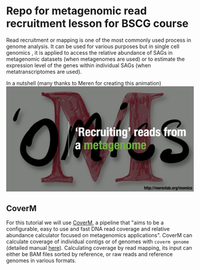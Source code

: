 # Repo for metagenomic read recruitment lesson for BSCG course 

Read recruitment or mapping is one of the most commonly used process in genome analysis. It can be used for various purposes but in single cell genomics , it is applied to access the relative abundance of SAGs in metagenomic datasets (when metagenomes are used) or to estimate the expression level of the genes within individual SAGs (when metatranscriptomes are used).

In a nutshell (many thanks to Meren for creating this animation)
![recruitment](https://github.com/Bigelow-SCG-Course/Day3AM_read_recruitment/blob/main/intro_images/01-metagenomic-read-recruitment-simple.gif)



## CoverM
For this tutorial we will use [CoverM](https://github.com/wwood/CoverM), a pipeline that "aims to be a configurable, easy to use and fast DNA read coverage and relative abundance calculator focused on metagenomics applications". CoverM can calculate coverage of individual contigs or of genomes with `coverm genome` (detailed manual [here](https://wwood.github.io/CoverM/coverm-genome.html)). Calculating coverage by read mapping, its input can either be BAM files sorted by reference, or raw reads and reference genomes in various formats.
